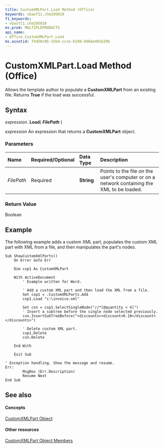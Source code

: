 ```yaml
---
title: CustomXMLPart.Load Method (Office)
keywords: vbaof11.chm295010
f1_keywords:
- vbaof11.chm295010
ms.prod: MULTIPLEPRODUCTS
api_name:
- Office.CustomXMLPart.Load
ms.assetid: f4d50c05-15bd-ccce-6198-9d6be401b29b
---
```



# CustomXMLPart.Load Method (Office)

Allows the template author to populate a  **CustomXMLPart** from an existing file. Returns **True** if the load was successful.


## Syntax

 _expression_. **Load**( **_FilePath_** )

 _expression_ An expression that returns a **CustomXMLPart** object.


### Parameters



|**Name**|**Required/Optional**|**Data Type**|**Description**|
|:-----|:-----|:-----|:-----|
| _FilePath_|Required|**String**|Points to the file on the user's computer or on a network containing the XML to be loaded.|

### Return Value

Boolean


## Example

The following example adds a custom XML part, populates the custom XML part with XML from a file, and then manipulates the part's nodes.


```
Sub ShowCustomXmlParts() 
    On Error GoTo Err 
 
    Dim cxp1 As CustomXMLPart 
 
    With ActiveDocument 
        ' Example written for Word. 
 
        ' Add a custom XML part and then load the XML from a file. 
        Set cxp1 = .CustomXMLParts.Add 
        cxp1.Load "c:\invoice.xml" 
 
        Set cxn = cxp1.SelectSingleNode("//*[@quantity < 4]")  
        ' Insert a subtree before the single node selected previously. 
        cxn.InsertSubTreeBefore("<discounts><discount>0.10</discount></discounts>")   
               
        ' Delete custom XML part. 
        cxp1.Delete 
        cxn.Delete 
                 
    End With 
     
    Exit Sub 
                 
' Exception handling. Show the message and resume. 
Err: 
        MsgBox (Err.Description) 
        Resume Next 
End Sub
```


## See also


#### Concepts


[CustomXMLPart Object](customxmlpart-object-office.md)
#### Other resources


[CustomXMLPart Object Members](customxmlpart-members-office.md)

